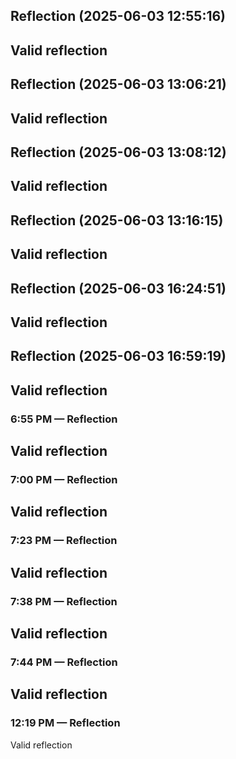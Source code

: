

## Reflection (2025-06-03 12:55:16)

Valid reflection
---


## Reflection (2025-06-03 13:06:21)

Valid reflection
---


## Reflection (2025-06-03 13:08:12)

Valid reflection
---


## Reflection (2025-06-03 13:16:15)

Valid reflection
---


## Reflection (2025-06-03 16:24:51)

Valid reflection
---


## Reflection (2025-06-03 16:59:19)

Valid reflection
---


### 6:55 PM — Reflection

Valid reflection
---


### 7:00 PM — Reflection

Valid reflection
---


### 7:23 PM — Reflection

Valid reflection
---


### 7:38 PM — Reflection

Valid reflection
---


### 7:44 PM — Reflection

Valid reflection
---


### 12:19 PM — Reflection

Valid reflection
